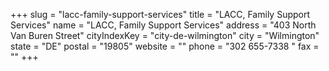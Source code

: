 +++
slug = "lacc-family-support-services"
title = "LACC, Family Support Services"
name = "LACC, Family Support Services"
address = "403 North Van Buren Street"
cityIndexKey = "city-de-wilmington"
city = "Wilmington"
state = "DE"
postal = "19805"
website = ""
phone = "302 655-7338 "
fax = ""
+++
